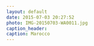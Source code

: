 ```yaml
---
layout: default
date: 2015-07-03 20:27:52
photo: IMG-20150703-WA0011.jpg
caption_header:  
caption: Marocco
---
```

